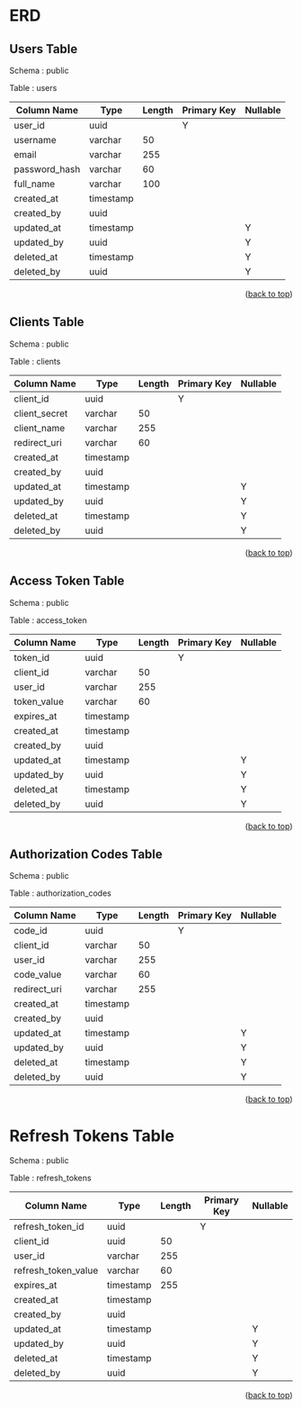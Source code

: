 <a name="readme-top"></a>

# ERD

## Users Table
Schema : public

Table : users

| Column Name   | Type      | Length | Primary Key | Nullable |
|---------------|-----------|--------|-------------|----------| 
| user_id       | uuid      |        | Y           |          |        
| username      | varchar   | 50     |             |          |
| email         | varchar   | 255    |             |          |
| password_hash | varchar   | 60     |             |          |
| full_name     | varchar   | 100    |             |          |
| created_at    | timestamp |        |             |          |
| created_by    | uuid      |        |             |          |
| updated_at    | timestamp |        |             | Y        |    
| updated_by    | uuid      |        |             | Y        |     
| deleted_at    | timestamp |        |             | Y        |      
| deleted_by    | uuid      |        |             | Y        |

<p align="right">(<a href="#readme-top">back to top</a>)</p>

## Clients Table

Schema : public

Table : clients

| Column Name   | Type      | Length | Primary Key | Nullable |
|---------------|-----------|--------|-------------|----------| 
| client_id     | uuid      |        | Y           |          |        
| client_secret | varchar   | 50     |             |          |
| client_name   | varchar   | 255    |             |          |
| redirect_uri  | varchar   | 60     |             |          |
| created_at    | timestamp |        |             |          |
| created_by    | uuid      |        |             |          |
| updated_at    | timestamp |        |             | Y        |    
| updated_by    | uuid      |        |             | Y        |     
| deleted_at    | timestamp |        |             | Y        |      
| deleted_by    | uuid      |        |             | Y        |

<p align="right">(<a href="#readme-top">back to top</a>)</p>

## Access Token Table

Schema : public

Table : access_token

| Column Name | Type      | Length | Primary Key | Nullable |
|-------------|-----------|--------|-------------|----------| 
| token_id    | uuid      |        | Y           |          |        
| client_id   | varchar   | 50     |             |          |
| user_id     | varchar   | 255    |             |          |
| token_value | varchar   | 60     |             |          |
| expires_at  | timestamp |        |             |          |
| created_at  | timestamp |        |             |          |
| created_by  | uuid      |        |             |          |
| updated_at  | timestamp |        |             | Y        |    
| updated_by  | uuid      |        |             | Y        |     
| deleted_at  | timestamp |        |             | Y        |      
| deleted_by  | uuid      |        |             | Y        |

<p align="right">(<a href="#readme-top">back to top</a>)</p>

## Authorization Codes Table

Schema : public

Table : authorization_codes

| Column Name  | Type      | Length | Primary Key | Nullable |
|--------------|-----------|--------|-------------|----------| 
| code_id      | uuid      |        | Y           |          |        
| client_id    | varchar   | 50     |             |          |
| user_id      | varchar   | 255    |             |          |
| code_value   | varchar   | 60     |             |          |
| redirect_uri | varchar   | 255    |             |          |
| created_at   | timestamp |        |             |          |
| created_by   | uuid      |        |             |          |
| updated_at   | timestamp |        |             | Y        |    
| updated_by   | uuid      |        |             | Y        |     
| deleted_at   | timestamp |        |             | Y        |      
| deleted_by   | uuid      |        |             | Y        |

<p align="right">(<a href="#readme-top">back to top</a>)</p>

# Refresh Tokens Table

Schema : public

Table : refresh_tokens

| Column Name         | Type      | Length | Primary Key | Nullable |
|---------------------|-----------|--------|-------------|----------| 
| refresh_token_id    | uuid      |        | Y           |          |        
| client_id           | uuid      | 50     |             |          |
| user_id             | varchar   | 255    |             |          |
| refresh_token_value | varchar   | 60     |             |          |
| expires_at          | timestamp | 255    |             |          |
| created_at          | timestamp |        |             |          |
| created_by          | uuid      |        |             |          |
| updated_at          | timestamp |        |             | Y        |    
| updated_by          | uuid      |        |             | Y        |     
| deleted_at          | timestamp |        |             | Y        |      
| deleted_by          | uuid      |        |             | Y        |

 <p align="right">(<a href="#readme-top">back to top</a>)</p>